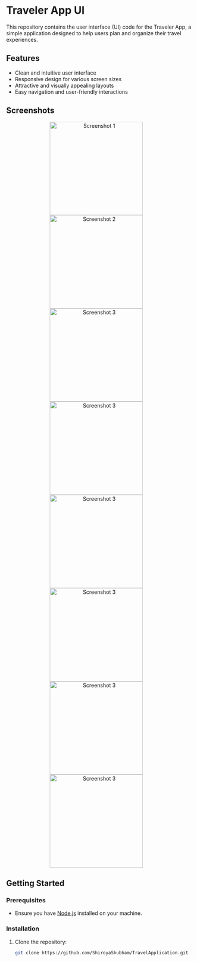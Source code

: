 # Traveler App UI

This repository contains the user interface (UI) code for the Traveler App, a simple application designed to help users plan and organize their travel experiences.

## Features

- Clean and intuitive user interface
- Responsive design for various screen sizes
- Attractive and visually appealing layouts
- Easy navigation and user-friendly interactions

## Screenshots
<div align="center">
  <img src="SplashScreen.jpg" width="250" alt="Screenshot 1" style="margin-right: 20px;">
  <img src="StartJourny.jpg" width="250" alt="Screenshot 2" style="margin-right: 20px;">
  <img src="WelcomScreen.jpg" width="250" alt="Screenshot 3" style="margin-right: 20px;">
  <img src="LoginScreen.jpg" width="250" alt="Screenshot 3" style="margin-right: 20px;">
  <img src="UpcomingTrip.jpg" width="250" alt="Screenshot 3" style="margin-right: 20px;">
  <img src="CompletedTrip.jpg" width="250" alt="Screenshot 3" style="margin-right: 20px;">
  <img src="Explore.jpg" width="250" alt="Screenshot 3" style="margin-right: 20px;">
  <img src="TravallersStories.jpg" width="250" alt="Screenshot 3" style="margin-right: 20px;">
</div>


## Getting Started

### Prerequisites

- Ensure you have [Node.js](https://nodejs.org/) installed on your machine.

### Installation

1. Clone the repository:

   ```bash
   git clone https://github.com/ShiroyaShubham/TravelApplication.git

